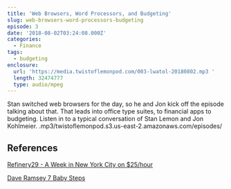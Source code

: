 ```yaml
---
title: 'Web Browsers, Word Processors, and Budgeting'
slug: web-browsers-word-processors-budgeting
episode: 3
date: '2018-08-02T03:24:08.000Z'
categories:
  - Finance
tags:
  - budgeting
enclosure:
  url: 'https://media.twistoflemonpod.com/003-lwatol-20180802.mp3 '
  length: 32474777
  type: audio/mpeg
---
```


Stan switched web browsers for the day, so he and Jon kick off the episode talking about that. That leads into office type suites, to financial apps to budgeting. Listen in to a typical conversation of Stan Lemon and Jon Kohlmeier.
.mp3/twistoflemonpod.s3.us-east-2.amazonaws.com/episodes/
## References

[Refinery29 - A Week in New York City on $25/hour](https://www.refinery29.com/money-diary-new-york-city-marketing-intern-income)

[Dave Ramsey 7 Baby Steps](https://www.daveramsey.com/baby-steps)

